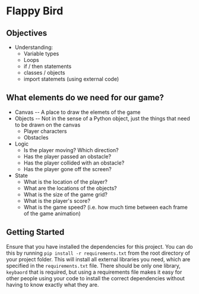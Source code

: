 # Flappy Bird

## Objectives

- Understanding:
  - Variable types
  - Loops
  - if / then statements
  - classes / objects
  - import statemets (using external code)

## What elements do we need for our game?

- Canvas -- A place to draw the elemets of the game
- Objects -- Not in the sense of a Python object, just the things that need to be drawn on the canvas
  - Player characters
  - Obstacles
- Logic
  - Is the player moving? Which direction?
  - Has the player passed an obstacle?
  - Has the player collided with an obstacle?
  - Has the player gone off the screen?
- State
  - What is the location of the player?
  - What are the locations of the objects?
  - What is the size of the game grid?
  - What is the player's score?
  - What is the game speed? (i.e. how much time between each frame of the game animation)

## Getting Started

Ensure that you have installed the dependencies for this project. You can do this
by running `pip install -r requirements.txt` from the root directory of your
project folder. This will install all external libraries you need, which are specified in the `requirements.txt` file. There should be only one library, `keybaord` that is required, but using a requirements file makes it easy for other people using your code to install the correct dependencies without having to know exactly what they are.
